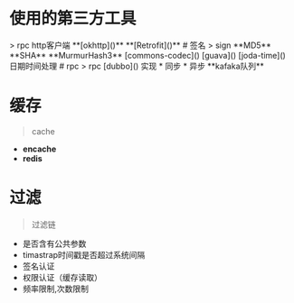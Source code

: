 # 使用的第三方工具

<p> 
> rpc http客户端   
    **[okhttp]()** 
    **[Retrofit]()**
# 签名
> sign **MD5**  **SHA**  **MurmurHash3**  
    [commons-codec]()  
    [guava]()
    [joda-time]() 日期时间处理
# rpc
> rpc [dubbo]() 实现
* 同步
* 异步  **kafaka队列**

# 缓存
> cache 
* **encache**
* **redis**

# 过滤
> 过滤链
* 是否含有公共参数
* timastrap时间戳是否超过系统间隔
* 签名认证
* 权限认证（缓存读取）
* 频率限制,次数限制

